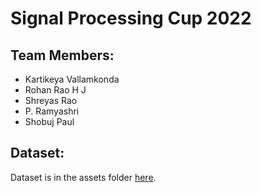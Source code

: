 # Signal Processing Cup 2022

## Team Members:
- Kartikeya Vallamkonda
- Rohan Rao H J
- Shreyas Rao
- P. Ramyashri
- Shobuj Paul

## Dataset:
Dataset is in the assets folder [here](/assets/spcup_2022_training_part1/).
